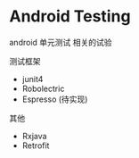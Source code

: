 # Android Testing #
android 单元测试 相关的试验  

测试框架  

- junit4  
- Robolectric  
- Espresso (待实现)

其他
 
- Rxjava
- Retrofit